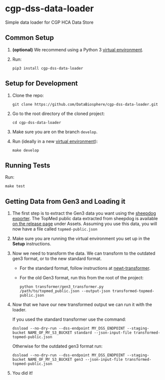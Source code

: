 # cgp-dss-data-loader
Simple data loader for CGP HCA Data Store

## Common Setup
1. **(optional)**  We recommend using a Python 3
   [virtual environment](https://docs.python.org/3/tutorial/venv.html).

1. Run:

   `pip3 install cgp-dss-data-loader`

## Setup for Development
1. Clone the repo:

   `git clone https://github.com/DataBiosphere/cgp-dss-data-loader.git`

1. Go to the root directory of the cloned project:

   `cd cgp-dss-data-loader`

1. Make sure you are on the branch `develop`.

1. Run (ideally in a new [virtual environment](https://docs.python.org/3/tutorial/venv.html)):

   `make develop`

## Running Tests
Run:

`make test`

## Getting Data from Gen3 and Loading it

1. The first step is to extract the Gen3 data you want using the
   [sheepdog exporter](https://github.com/david4096/sheepdog-exporter). The TopMed public data extracted
   from sheepdog is available [on the release page](https://github.com/david4096/sheepdog-exporter/releases/tag/0.3.1)
   under Assets. Assuming you use this data, you will now have a file called `topmed-public.json`

1. Make sure you are running the virtual environment you set up in the **Setup** instructions.

1. Now we need to transform the data. We can transform to the outdated gen3 format, or to the new standard format.

    - For the standard format, follow instructions at
      [newt-transformer](https://github.com/jessebrennan/newt-transformer#transforming-data-from-sheepdog-exporter).

    - For the old Gen3 format, run this from the root of the project:

      ```
      python transformer/gen3_transformer.py /path/to/topmed_public.json --output-json transformed-topmed-public.json
      ```

1. Now that we have our new transformed output we can run it with the loader.

    If you used the standard transformer use the command:

   ```
   dssload --no-dry-run --dss-endpoint MY_DSS_ENDPOINT --staging-bucket NAME_OF_MY_S3_BUCKET standard --json-input-file transformed-topmed-public.json
   ```

   Otherwise for the outdated gen3 format run:

   ```
   dssload --no-dry-run --dss-endpoint MY_DSS_ENDPOINT --staging-bucket NAME_OF_MY_S3_BUCKET gen3 --json-input-file transformed-topmed-public.json
   ```
   
1. You did it!
